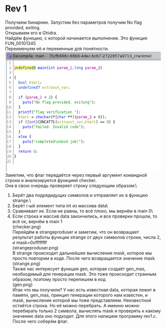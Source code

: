 # Rev 1
Получаем бинарник. Запустим без параметров получим No flag provided, exiting.\
Открываем его в Ghidra.\
Найдём функцию, с которой начинается выполнение. Это функция FUN_00101345\
Переименуем её и переменные для понятности.
![main.png](main.png "main")\
Заметим, что флаг передаётся через первый аргумент командной строки и анализируется функцией checker.\
Она в свою очередь проверяет строку следующим образом:\
1. Берёт два подрядидущих символов и отправляет их в функцию strange.\
2. Берёт i-ый элемент типа int из массива data\
3. Сравнивает их. Если не равны, то всё плохо, мы вернём в main 0\
4. Если строка и массив data закончились, и все проверки прошли, то всё ок, вернём в main 1\
(checker.png)\
Перейдём в strangeproduser и заметим, что он возвращает результат работы функции strange от двух символов строки, числа 2, и mask=0xffffffff\
(strangeproduser.png)\
В strange происходит дальнейшее вычисление mask, которое мы просто повторим в коде. После чего возвращается значение mask\
(strange.png)\
Также нас интересует функция gen, которая создаёт gen_mas, необходимый для генерации mask. Это тоже происходит странным образом, поэтому просто перепишем в код\
(gen.png)\
Итак что мы получили? У нас есть известная data, которая лежит в памяти, gen_mas, принцип генерации которого нам известен, и mask, вычисление которой мы тоже представляем. Неизвестной остаётся строка. Но её можно перебрать. А именно можно перебирать только 2 символа, вычислять mask и проверять к какому значению data оно подходит. Для этого напишем программу rev1.c. После чего соберём флаг.

